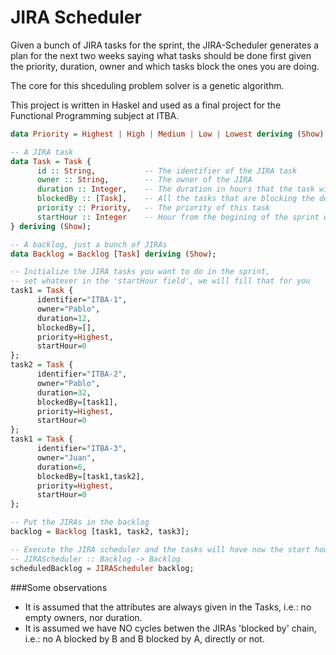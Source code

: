 JIRA Scheduler
===============

Given a bunch of JIRA tasks for the sprint, the JIRA-Scheduler generates a plan for the next two weeks saying what tasks should be done first given the priority, duration, owner and which tasks block the ones you are doing.

The core for this shceduling problem solver is a genetic algorithm.

This project is written in Haskel and used as a final project for the Functional Programming subject at ITBA.

```haskell
data Priority = Highest | High | Medium | Low | Lowest deriving (Show); 

-- A JIRA task
data Task = Task {
      id :: String,           -- The identifier of the JIRA task
      owner :: String,        -- The owner of the JIRA
      duration :: Integer,    -- The duration in hours that the task will require to be developed
      blockedBy :: [Task],    -- All the tasks that are blocking the development of this one
      priority :: Priority,   -- The priority of this task
      startHour :: Integer    -- Hour from the begining of the sprint when the task should start
} deriving (Show);

-- A backlog, just a bunch of JIRAs
data Backlog = Backlog [Task] deriving (Show);

-- Initialize the JIRA tasks you want to do in the sprint, 
-- set whatever in the 'startHour field', we will fill that for you
task1 = Task {
      identifier="ITBA-1",
      owner="Pablo",
      duration=12,
      blockedBy=[],
      priority=Highest,
      startHour=0
};
task2 = Task {
      identifier="ITBA-2",
      owner="Pablo",
      duration=32,
      blockedBy=[task1],
      priority=Highest,
      startHour=0
};
task1 = Task {
      identifier="ITBA-3",
      owner="Juan",
      duration=6,
      blockedBy=[task1,task2],
      priority=Highest,
      startHour=0
};

-- Put the JIRAs in the backlog
backlog = Backlog [task1, task2, task3];

-- Execute the JIRA scheduler and the tasks will have now the start hour property set as it should be
-- JIRAScheduler :: Backlog -> Backlog
scheduledBacklog = JIRAScheduler backlog;
```

###Some observations

* It is assumed that the attributes are always given in the Tasks, i.e.: no empty owners, nor duration.
* It is assumed we have NO cycles betwen the JIRAs 'blocked by' chain, i.e.: no A blocked by B and B blocked by A, directly or not.

